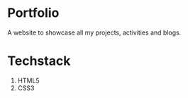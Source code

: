 # Portfolio
A website to showcase all my projects, activities and blogs.

# Techstack
1. HTML5
2. CSS3
